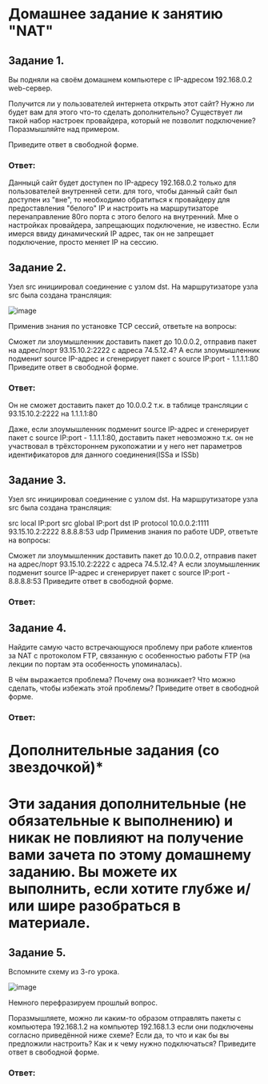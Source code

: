 # Домашнее задание к занятию "NAT"

## Задание 1.

Вы подняли на своём домашнем компьютере с IP-адресом 192.168.0.2 web-сервер.

Получится ли у пользователей интернета открыть этот сайт?
Нужно ли будет вам для этого что-то сделать дополнительно?
Существует ли такой набор настроек провайдера, который не позволит подключение?
Поразмышляйте над примером.

Приведите ответ в свободной форме.

### Ответ: 

Данныцй сайт будет доступен по IP-адресу 192.168.0.2 только для пользователей внутренней сети. 
для того, чтобы данный сайт был доступен из "вне", то необходимо обратиться к провайдеру для предоставления "белого" IP и настроить на маршрутизаторе перенаправление 80го порта с этого белого на внутренний.
Мне о настройках провайдера, запрещающих подключение, не известно. Если имерся ввиду динамический IP адрес, так он не запрещает подключение, просто меняет IP на сессию. 

## Задание 2.

Узел src инициировал соединение с узлом dst.
На маршрутизаторе узла src была создана трансляция:

![image](https://user-images.githubusercontent.com/121933872/220830938-fcbb35b6-d33d-4af1-8fd9-39c587473834.png)

Применив знания по установке TCP сессий, ответьте на вопросы:

Сможет ли злоумышленник доставить пакет до 10.0.0.2, отправив пакет на адрес/порт 93.15.10.2:2222 с адреса 74.5.12.4?
А если злоумышленник подменит source IP-адрес и сгенерирует пакет с source IP:port - 1.1.1.1:80
Приведите ответ в свободной форме.

### Ответ: 

Он не сможет доставить пакет до 10.0.0.2 т.к. в таблице трансляции с 93.15.10.2:2222 на 1.1.1.1:80 

Даже, если злоумышленник подменит source IP-адрес и сгенерирует пакет с source IP:port - 1.1.1.1:80, доставить пакет невозможно т.к. он не участвовал в трёхстороннем рукопожатии и у него нет параметров идентификаторов для данного соединения(ISSa и ISSb)

## Задание 3.

Узел src инициировал соединение с узлом dst.
На маршрутизаторе узла src была создана трансляция:

src local IP:port	src global IP:port	dst IP	protocol
10.0.0.2:1111	93.15.10.2:2222	8.8.8.8:53	udp
Применив знания по работе UDP, ответьте на вопросы:

Сможет ли злоумышленник доставить пакет до 10.0.0.2, отправив пакет на адрес/порт 93.15.10.2:2222 с адреса 74.5.12.4?
А если злоумышленник подменит source IP-адрес и сгенерирует пакет с source IP:port - 8.8.8.8:53
Приведите ответ в свободной форме.

### Ответ: 




## Задание 4.

Найдите самую часто встречающуюся проблему при работе клиентов за NAT с протоколом FTP, связанную с особенностью работы FTP (на лекции по портам эта особенность упоминалась).

В чём выражается проблема?
Почему она возникает?
Что можно сделать, чтобы избежать этой проблемы?
Приведите ответ в свободной форме.


### Ответ: 




# Дополнительные задания (со звездочкой)*
# Эти задания дополнительные (не обязательные к выполнению) и никак не повлияют на получение вами зачета по этому домашнему заданию. Вы можете их выполнить, если хотите глубже и/или шире разобраться в материале.

## Задание 5.

Вспомните схему из 3-го урока.

![image](https://user-images.githubusercontent.com/121933872/220829496-206f5087-fe49-474f-b4eb-b306b2c6a136.png)


Немного перефразируем прошлый вопрос.

Поразмышляете, можно ли каким-то образом отправлять пакеты с компьютера 192.168.1.2 на компьютер 192.168.1.3 если они подключены согласно приведённой ниже схеме?
Если да, то что и как бы вы предложили настроить? Как и к чему нужно подключаться?
Приведите ответ в свободной форме.

### Ответ: 



